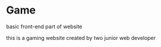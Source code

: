 # Game
basic front-end part of website

this is a gaming website created by two junior web developer

